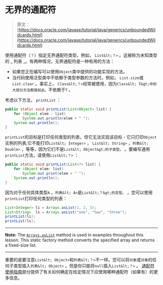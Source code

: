 # 无界的通配符

> 原文： [https://docs.oracle.com/javase/tutorial/java/generics/unboundedWildcards.html](https://docs.oracle.com/javase/tutorial/java/generics/unboundedWildcards.html)

使用通配符（`？`）指定无界通配符类型，例如， `List&lt;？>` 。这被称为未知类型的 _ 列表 _。有两种情况，无界通配符是一种有用的方法：

*   如果您正在编写可以使用`Object`类中提供的功能实现的方法。
*   当代码使用泛型类中不依赖于类型参数的方法时。例如， `List.size`或`List.clear` 。事实上， `Class&lt;？>`经常被使用，因为`Class&lt; T&gt;中的大部分方法都是如此。`不依赖于`T` 。

考虑以下方法， `printList` ：

```java
public static void printList(List<Object> list) {
    for (Object elem : list)
        System.out.println(elem + " ");
    System.out.println();
}

```

`printList`的目标是打印任何类型的列表，但它无法实现该目标 - 它只打印`Object`实例的列表;它不能打印`List&lt; Integer>` ， `List&lt; String>` ，`列表&lt; Double>` ，等等，因为它们不是`List&lt; Object&gt;的子类型。` 。要编写通用`printList`方法，请使用`List&lt;？>` ：

```java
public static void printList(List<?> list) {
    for (Object elem: list)
        System.out.print(elem + " ");
    System.out.println();
}

```

因为对于任何具体类型`A` ，`列表&lt; A>`是`List&lt;？&gt;的亚型。` ，您可以使用`printList`打印任何类型的列表：

```java
List<Integer> li = Arrays.asList(1, 2, 3);
List<String>  ls = Arrays.asList("one", "two", "three");
printList(li);
printList(ls);

```

* * *

**Note:** The [`Arrays.asList`](https://docs.oracle.com/javase/8/docs/api/java/util/Arrays.html#asList-T...-) method is used in examples throughout this lesson. This static factory method converts the specified array and returns a fixed-size list.

* * *

重要的是要注意`List&lt; Object>`和`列表&lt;？>`不一样。您可以将`对象`或`对象`的任何子类型插入`列表&lt; Object>` 。但是你只能将`null`插入`List&lt;？>` 。 [通配符使用指南](wildcardGuidelines.html)部分提供了有关如何确定在给定情况下应使用哪种通配符（如果有）的更多信息。